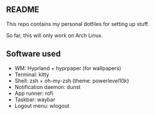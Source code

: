 ## README

This repo contains my personal dotfiles for setting up stuff.

So far, this will only work on Arch Linux.

## Software used
- WM: Hyprland + hyprpaper (for wallpapers)
- Terminal: kitty
- Shell: zsh + oh-my-zsh (theme: powerlevel10k)
- Notification daemon: dunst
- App runner: rofi
- Taskbar: waybar
- Logout menu: wlogout
